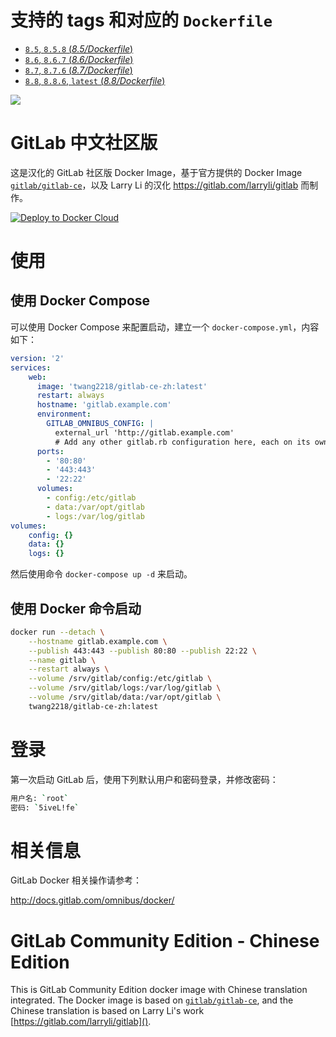 # 支持的 tags 和对应的 `Dockerfile`

- [`8.5`, `8.5.8` (*8.5/Dockerfile*)](https://github.com/twang2218/gitlab-ce-zh/blob/9d86cefb639415d0109e8e40c7f0e867b62af7dc/8.5/Dockerfile)
- [`8.6`, `8.6.7` (*8.6/Dockerfile*)](https://github.com/twang2218/gitlab-ce-zh/blob/9d86cefb639415d0109e8e40c7f0e867b62af7dc/8.6/Dockerfile)
- [`8.7`, `8.7.6` (*8.7/Dockerfile*)](https://github.com/twang2218/gitlab-ce-zh/blob/9d86cefb639415d0109e8e40c7f0e867b62af7dc/8.7/Dockerfile)
- [`8.8`, `8.8.6`, `latest` (*8.8/Dockerfile*)](https://github.com/twang2218/gitlab-ce-zh/blob/9d86cefb639415d0109e8e40c7f0e867b62af7dc/8.8/Dockerfile)

[![](https://images.microbadger.com/badges/image/twang2218/gitlab-ce-zh.svg)](http://microbadger.com/images/twang2218/gitlab-ce-zh "Get your own image badge on microbadger.com")

# GitLab 中文社区版

这是汉化的 GitLab 社区版 Docker Image，基于官方提供的 Docker Image  [`gitlab/gitlab-ce`](https://hub.docker.com/r/gitlab/gitlab-ce/)，以及 Larry Li 的汉化 <https://gitlab.com/larryli/gitlab> 而制作。

[![Deploy to Docker Cloud](https://files.cloud.docker.com/images/deploy-to-dockercloud.svg)](https://cloud.docker.com/stack/deploy/?repo=https://github.com/twang2218/gitlab-ce-zh)

# 使用

## 使用 Docker Compose

可以使用 Docker Compose 来配置启动，建立一个 `docker-compose.yml`，内容如下：

```yml
version: '2'
services:
    web:
      image: 'twang2218/gitlab-ce-zh:latest'
      restart: always
      hostname: 'gitlab.example.com'
      environment:
        GITLAB_OMNIBUS_CONFIG: |
          external_url 'http://gitlab.example.com'
          # Add any other gitlab.rb configuration here, each on its own line
      ports:
        - '80:80'
        - '443:443'
        - '22:22'
      volumes:
        - config:/etc/gitlab
        - data:/var/opt/gitlab
        - logs:/var/log/gitlab
volumes:
    config: {}
    data: {}
    logs: {}
```

然后使用命令 `docker-compose up -d` 来启动。

## 使用 Docker 命令启动

```bash
docker run --detach \
    --hostname gitlab.example.com \
    --publish 443:443 --publish 80:80 --publish 22:22 \
    --name gitlab \
    --restart always \
    --volume /srv/gitlab/config:/etc/gitlab \
    --volume /srv/gitlab/logs:/var/log/gitlab \
    --volume /srv/gitlab/data:/var/opt/gitlab \
    twang2218/gitlab-ce-zh:latest
```

# 登录

第一次启动 GitLab 后，使用下列默认用户和密码登录，并修改密码：

```bash
用户名: `root`
密码: `5iveL!fe`
```

# 相关信息

GitLab Docker 相关操作请参考：

<http://docs.gitlab.com/omnibus/docker/>

# GitLab Community Edition - Chinese Edition

This is GitLab Community Edition docker image with Chinese translation integrated. The Docker image is based on [`gitlab/gitlab-ce`](https://hub.docker.com/r/gitlab/gitlab-ce/), and the Chinese translation is based on Larry Li's work [https://gitlab.com/larryli/gitlab]().
